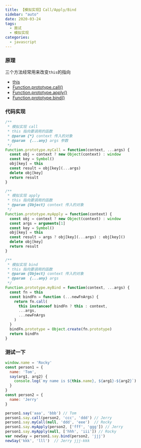 ```yaml
---
title: 【模拟实现】Call/Apply/Bind
sidebar: "auto"
date: 2020-03-24
tags:
  - 面试
  - 模拟实现
categories:
  - javascript
---
```


### 原理

三个方法经常用来改变`this`的指向

+ [this](https://developer.mozilla.org/zh-CN/docs/Web/JavaScript/Reference/Operators/this)
+ [Function.prototype.call()](https://developer.mozilla.org/zh-CN/docs/Web/JavaScript/Reference/Global_Objects/Function/call)
+ [Function.prototype.apply()](https://developer.mozilla.org/zh-CN/docs/Web/JavaScript/Reference/Global_Objects/Function/apply)
+ [Function.prototype.bind()](https://developer.mozilla.org/zh-CN/docs/Web/JavaScript/Reference/Global_Objects/Function/bind)


### 代码实现

```js
/**
 * 模拟实现 call
 * this 指向要调用的函数
 * @param {*} context 传入的对象
 * @param  {...any} args 参数
 */
Function.prototype.myCall = function(context, ...args) {
  const obj = context ? new Object(context) : window
  const key = Symbol()
  obj[key] = this
  const result = obj[key](...args)
  delete obj[key]
  return result
}

/**
 * 模拟实现 apply
 * this 指向要调用的函数
 * @param {Object} context 传入的对象
 */
Function.prototype.myApply = function(context) {
  const obj = context ? new Object(context) : window
  const args = arguments[1]
  const key = Symbol()
  obj[key] = this
  const result = args ? obj[key](...args) : obj[key]()
  delete obj[key]
  return result
}

/**
 * 模拟实现 bind
 * this 指向要调用的函数
 * @param {Object} context 传入的对象
 * @param  {...any} args 
 */
Function.prototype.myBind = function(context, ...args) {
  const fn = this
  const bindFn = function (...newFnArgs) {
    return fn.call(
      this instanceof bindFn ? this : context,
      ...args,
      ...newFnArgs
    )
  }
  bindFn.prototype = Object.create(fn.prototype)
  return bindFn
}
```

### 测试一下

```js
window.name = 'Rocky'
const person1 = {
  name: 'Tom',
  say(arg1, arg2) {
    console.log(`my name is ${this.name}, ${arg1}-${arg2}`)
  }
}
const person2 = {
  name: 'Jerry'
}

person1.say('aaa', 'bbb') // Tom
person1.say.call(person2, 'ccc', 'ddd') // Jerry
person1.say.myCall(null, 'ddd', 'eee')  // Rocky
person1.say.myApply(person2, ['fff', 'ggg']) // Jerry
person1.say.myApply(null, ['hhh', 'iii']) // Rocky
var newSay = person1.say.bind(person2, 'jjj')
newSay('kkk', 'lll')  // Jerry jjj-kkk
```
